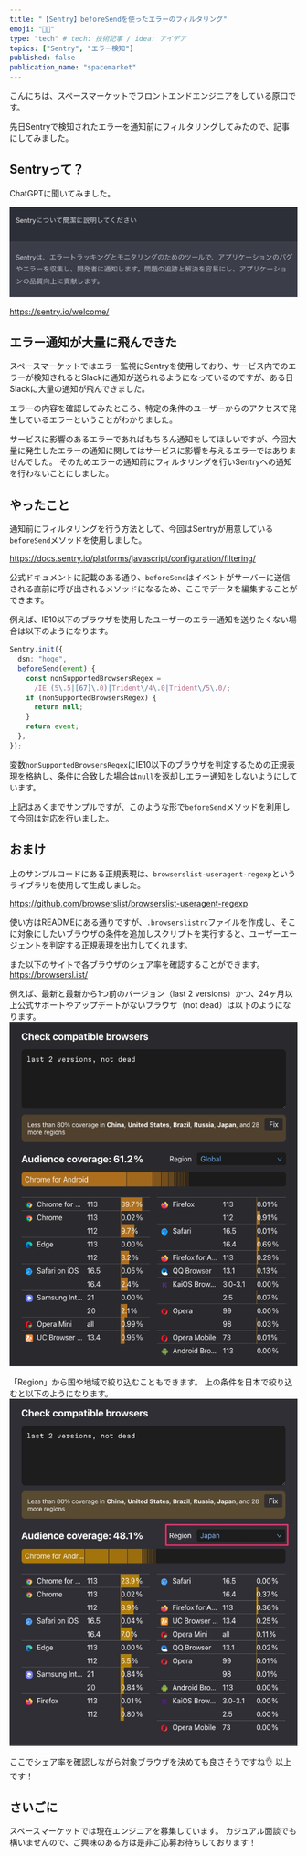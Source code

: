 ```yaml
---
title: "【Sentry】beforeSendを使ったエラーのフィルタリング"
emoji: "🧑‍🏫"
type: "tech" # tech: 技術記事 / idea: アイデア
topics: ["Sentry", "エラー検知"]
published: false
publication_name: "spacemarket"
---
```


こんにちは、スペースマーケットでフロントエンドエンジニアをしている原口です。

先日Sentryで検知されたエラーを通知前にフィルタリングしてみたので、記事にしてみました。

## Sentryって？

ChatGPTに聞いてみました。

![](/images/a82aa7fe047c93/about-sentry.png)

https://sentry.io/welcome/

## エラー通知が大量に飛んできた

スペースマーケットではエラー監視にSentryを使用しており、サービス内でのエラーが検知されるとSlackに通知が送られるようになっているのですが、ある日Slackに大量の通知が飛んできました。

エラーの内容を確認してみたところ、特定の条件のユーザーからのアクセスで発生しているエラーということがわかりました。

サービスに影響のあるエラーであればもちろん通知をしてほしいですが、今回大量に発生したエラーの通知に関してはサービスに影響を与えるエラーではありませんでした。
そのためエラーの通知前にフィルタリングを行いSentryへの通知を行わないことにしました。

## やったこと

通知前にフィルタリングを行う方法として、今回はSentryが用意している`beforeSend`メソッドを使用しました。

https://docs.sentry.io/platforms/javascript/configuration/filtering/

公式ドキュメントに記載のある通り、`beforeSend`はイベントがサーバーに送信される直前に呼び出されるメソッドになるため、ここでデータを編集することができます。

例えば、IE10以下のブラウザを使用したユーザーのエラー通知を送りたくない場合は以下のようになります。

```ts
Sentry.init({
  dsn: "hoge",
  beforeSend(event) {
    const nonSupportedBrowsersRegex =
      /IE (5\.5|[67]\.0)|Trident\/4\.0|Trident\/5\.0/;
    if (nonSupportedBrowsersRegex) {
      return null;
    }
    return event;
  },
});
```

変数`nonSupportedBrowsersRegex`にIE10以下のブラウザを判定するための正規表現を格納し、条件に合致した場合は`null`を返却しエラー通知をしないようにしています。

上記はあくまでサンプルですが、このような形で`beforeSend`メソッドを利用して今回は対応を行いました。

## おまけ

上のサンプルコードにある正規表現は、`browserslist-useragent-regexp`というライブラリを使用して生成しました。

https://github.com/browserslist/browserslist-useragent-regexp

使い方はREADMEにある通りですが、`.browserslistrc`ファイルを作成し、そこに対象にしたいブラウザの条件を追加しスクリプトを実行すると、ユーザーエージェントを判定する正規表現を出力してくれます。

また以下のサイトで各ブラウザのシェア率を確認することができます。
https://browsersl.ist/

例えば、最新と最新から1つ前のバージョン（last 2 versions）かつ、24ヶ月以上公式サポートやアップデートがないブラウザ（not dead）は以下のようになります。
![](/images/a82aa7fe047c93/browserslist1.png)

「Region」から国や地域で絞り込むこともできます。
上の条件を日本で絞り込むと以下のようになります。
![](/images/a82aa7fe047c93/browserslist2.jpg)

ここでシェア率を確認しながら対象ブラウザを決めても良さそうですね👌
以上です！

## さいごに

スペースマーケットでは現在エンジニアを募集しています。
カジュアル面談でも構いませんので、ご興味のある方は是非ご応募お待ちしております！
